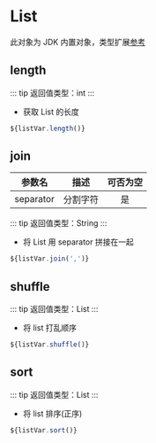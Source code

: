 # List

此对象为 JDK 内置对象，类型扩展[参考](https://github.com/kkangert/kspider/blob/main/kspider-core/src/main/java/top/kangert/kspider/executor/function/extension/ListFunctionExtension.java)

## length

::: tip
返回值类型：int
:::

-   获取 List 的长度

```javascript
${listVar.length()}
```

## join

|  参数名   |   描述   | 可否为空 |
| :-------: | :------: | :------: |
| separator | 分割字符 |    是    |

::: tip
返回值类型：String
:::

-   将 List 用 separator 拼接在一起

```javascript
${listVar.join(',')}
```

## shuffle

::: tip
返回值类型：List
:::

-   将 list 打乱顺序

```javascript
${listVar.shuffle()}
```

## sort

::: tip
返回值类型：List
:::

-   将 list 排序(正序)

```javascript
${listVar.sort()}
```
